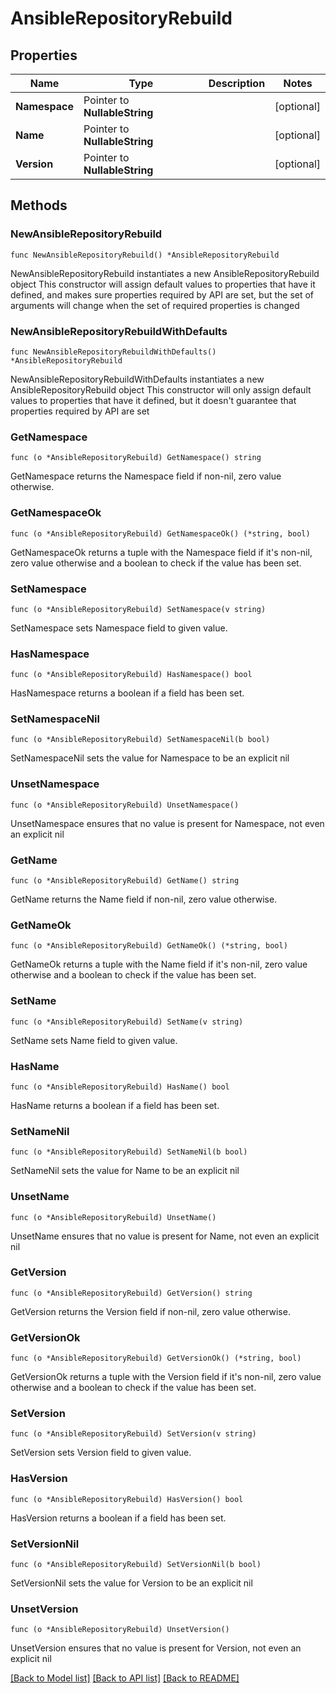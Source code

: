 # AnsibleRepositoryRebuild

## Properties

Name | Type | Description | Notes
------------ | ------------- | ------------- | -------------
**Namespace** | Pointer to **NullableString** |  | [optional] 
**Name** | Pointer to **NullableString** |  | [optional] 
**Version** | Pointer to **NullableString** |  | [optional] 

## Methods

### NewAnsibleRepositoryRebuild

`func NewAnsibleRepositoryRebuild() *AnsibleRepositoryRebuild`

NewAnsibleRepositoryRebuild instantiates a new AnsibleRepositoryRebuild object
This constructor will assign default values to properties that have it defined,
and makes sure properties required by API are set, but the set of arguments
will change when the set of required properties is changed

### NewAnsibleRepositoryRebuildWithDefaults

`func NewAnsibleRepositoryRebuildWithDefaults() *AnsibleRepositoryRebuild`

NewAnsibleRepositoryRebuildWithDefaults instantiates a new AnsibleRepositoryRebuild object
This constructor will only assign default values to properties that have it defined,
but it doesn't guarantee that properties required by API are set

### GetNamespace

`func (o *AnsibleRepositoryRebuild) GetNamespace() string`

GetNamespace returns the Namespace field if non-nil, zero value otherwise.

### GetNamespaceOk

`func (o *AnsibleRepositoryRebuild) GetNamespaceOk() (*string, bool)`

GetNamespaceOk returns a tuple with the Namespace field if it's non-nil, zero value otherwise
and a boolean to check if the value has been set.

### SetNamespace

`func (o *AnsibleRepositoryRebuild) SetNamespace(v string)`

SetNamespace sets Namespace field to given value.

### HasNamespace

`func (o *AnsibleRepositoryRebuild) HasNamespace() bool`

HasNamespace returns a boolean if a field has been set.

### SetNamespaceNil

`func (o *AnsibleRepositoryRebuild) SetNamespaceNil(b bool)`

 SetNamespaceNil sets the value for Namespace to be an explicit nil

### UnsetNamespace
`func (o *AnsibleRepositoryRebuild) UnsetNamespace()`

UnsetNamespace ensures that no value is present for Namespace, not even an explicit nil
### GetName

`func (o *AnsibleRepositoryRebuild) GetName() string`

GetName returns the Name field if non-nil, zero value otherwise.

### GetNameOk

`func (o *AnsibleRepositoryRebuild) GetNameOk() (*string, bool)`

GetNameOk returns a tuple with the Name field if it's non-nil, zero value otherwise
and a boolean to check if the value has been set.

### SetName

`func (o *AnsibleRepositoryRebuild) SetName(v string)`

SetName sets Name field to given value.

### HasName

`func (o *AnsibleRepositoryRebuild) HasName() bool`

HasName returns a boolean if a field has been set.

### SetNameNil

`func (o *AnsibleRepositoryRebuild) SetNameNil(b bool)`

 SetNameNil sets the value for Name to be an explicit nil

### UnsetName
`func (o *AnsibleRepositoryRebuild) UnsetName()`

UnsetName ensures that no value is present for Name, not even an explicit nil
### GetVersion

`func (o *AnsibleRepositoryRebuild) GetVersion() string`

GetVersion returns the Version field if non-nil, zero value otherwise.

### GetVersionOk

`func (o *AnsibleRepositoryRebuild) GetVersionOk() (*string, bool)`

GetVersionOk returns a tuple with the Version field if it's non-nil, zero value otherwise
and a boolean to check if the value has been set.

### SetVersion

`func (o *AnsibleRepositoryRebuild) SetVersion(v string)`

SetVersion sets Version field to given value.

### HasVersion

`func (o *AnsibleRepositoryRebuild) HasVersion() bool`

HasVersion returns a boolean if a field has been set.

### SetVersionNil

`func (o *AnsibleRepositoryRebuild) SetVersionNil(b bool)`

 SetVersionNil sets the value for Version to be an explicit nil

### UnsetVersion
`func (o *AnsibleRepositoryRebuild) UnsetVersion()`

UnsetVersion ensures that no value is present for Version, not even an explicit nil

[[Back to Model list]](../README.md#documentation-for-models) [[Back to API list]](../README.md#documentation-for-api-endpoints) [[Back to README]](../README.md)


